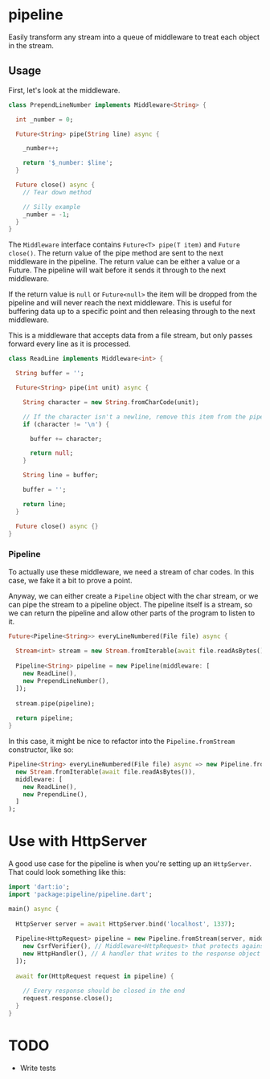 # pipeline

Easily transform any stream into a queue of middleware to treat each object in the stream.

## Usage

First, let's look at the middleware.

```dart
class PrependLineNumber implements Middleware<String> {

  int _number = 0;

  Future<String> pipe(String line) async {

    _number++;

    return '$_number: $line';
  }

  Future close() async {
    // Tear down method

    // Silly example
    _number = -1;
  }
}
```

The `Middleware` interface contains `Future<T> pipe(T item)` and `Future close()`. The return value of the pipe 
method are sent to the next middleware in the pipeline. The return value can be either a value or a Future. The 
pipeline will wait before it sends it through to the next middleware.

If the return value is `null` or `Future<null>` the item will be dropped from the pipeline and will never reach the 
next middleware. This is useful for buffering data up to a specific point and then releasing through to the next 
middleware. 

This is a middleware that accepts data from a file stream, but only passes forward every line as it is processed.

```dart
class ReadLine implements Middleware<int> {

  String buffer = '';

  Future<String> pipe(int unit) async {

    String character = new String.fromCharCode(unit);

    // If the character isn't a newline, remove this item from the pipeline
    if (character != '\n') {

      buffer += character;

      return null;
    }

    String line = buffer;

    buffer = '';

    return line;
  }

  Future close() async {}
}
```

### Pipeline

To actually use these middleware, we need a stream of char codes. In this case, we fake it a bit to prove a point.

Anyway, we can either create a `Pipeline` object with the char stream, or we can pipe the stream to a pipeline object. 
The pipeline itself is a stream, so we can return the pipeline and allow other parts of the program to listen to it.

```dart
Future<Pipeline<String>> everyLineNumbered(File file) async {
  
  Stream<int> stream = new Stream.fromIterable(await file.readAsBytes());
  
  Pipeline<String> pipeline = new Pipeline(middleware: [
    new ReadLine(),
    new PrependLineNumber(),
  ]);
  
  stream.pipe(pipeline);
  
  return pipeline;
}
```

In this case, it might be nice to refactor into the `Pipeline.fromStream` constructor, like so:

```dart
Pipeline<String> everyLineNumbered(File file) async => new Pipeline.fromStream(
  new Stream.fromIterable(await file.readAsBytes()),
  middleware: [
    new ReadLine(),
    new PrependLine(),
  ]
);
```

# Use with HttpServer

A good use case for the pipeline is when you're setting up an `HttpServer`. That could look something like this:

```dart
import 'dart:io';
import 'package:pipeline/pipeline.dart';

main() async {
  
  HttpServer server = await HttpServer.bind('localhost', 1337);
  
  Pipeline<HttpRequest> pipeline = new Pipeline.fromStream(server, middleware: [
    new CsrfVerifier(), // Middleware<HttpRequest> that protects against CSRF by comparing some tokens.
    new HttpHandler(), // A handler that writes to the response object
  ]);
  
  await for(HttpRequest request in pipeline) {
  
    // Every response should be closed in the end
    request.response.close();
  }
}
```


# TODO

* Write tests